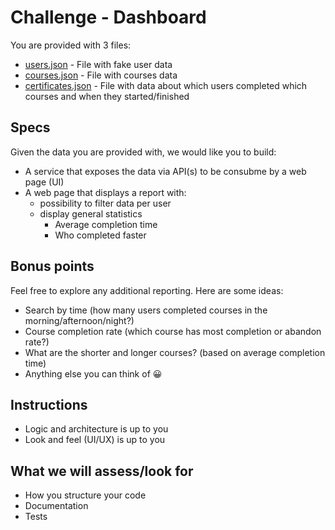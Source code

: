 # Challenge - Dashboard

You are provided with 3 files:

- [users.json](./users.json) - File with fake user data
- [courses.json](./courses.json) - File with courses data
- [certificates.json](./certificates.json) - File with data about which users completed which courses and when they started/finished

## Specs

Given the data you are provided with, we would like you to build:

- A service that exposes the data via API(s) to be consubme by a web page (UI)
- A web page that displays a report with:
  - possibility to filter data per user
  - display general statistics
    - Average completion time
    - Who completed faster

## Bonus points

Feel free to explore any additional reporting. Here are some ideas:

- Search by time (how many users completed courses in the morning/afternoon/night?)
- Course completion rate (which course has most completion or abandon rate?)
- What are the shorter and longer courses? (based on average completion time)
- Anything else you can think of 😀

## Instructions

- Logic and architecture is up to you
- Look and feel (UI/UX) is up to you

## What we will assess/look for

- How you structure your code
- Documentation
- Tests
